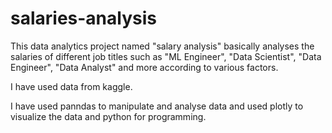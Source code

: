 # salaries-analysis
This data analytics project named "salary analysis" basically analyses the salaries of different job titles such as "ML Engineer", "Data Scientist", "Data Engineer", "Data Analyst" and more according to various factors.

I have used data from kaggle.

I have used panndas to manipulate and analyse data and used plotly to visualize the data and python for programming.


